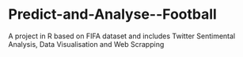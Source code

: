 # Predict-and-Analyse--Football
A project in R based on FIFA dataset and includes Twitter Sentimental Analysis, Data Visualisation and Web Scrapping
